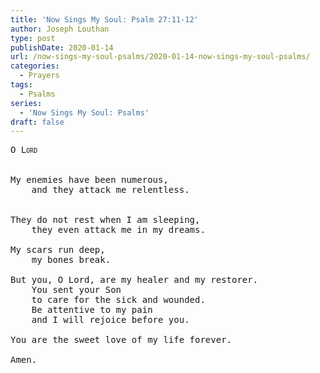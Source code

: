 ```yaml
---
title: 'Now Sings My Soul: Psalm 27:11-12'
author: Joseph Louthan
type: post
publishDate: 2020-01-14
url: /now-sings-my-soul-psalms/2020-01-14-now-sings-my-soul-psalms/
categories:
  - Prayers
tags:
  - Psalms
series:
  - 'Now Sings My Soul: Psalms'
draft: false
---
```

<pre>
<div style="font-variant: small-caps;">O Lord</div>

My enemies have been numerous,
	and they attack me relentless.


They do not rest when I am sleeping,
	they even attack me in my dreams.

My scars run deep,
	my bones break.
	
But you, O Lord, are my healer and my restorer.
	You sent your Son
	to care for the sick and wounded.
	Be attentive to my pain
	and I will rejoice before you.
	
You are the sweet love of my life forever.

Amen.



</pre>

